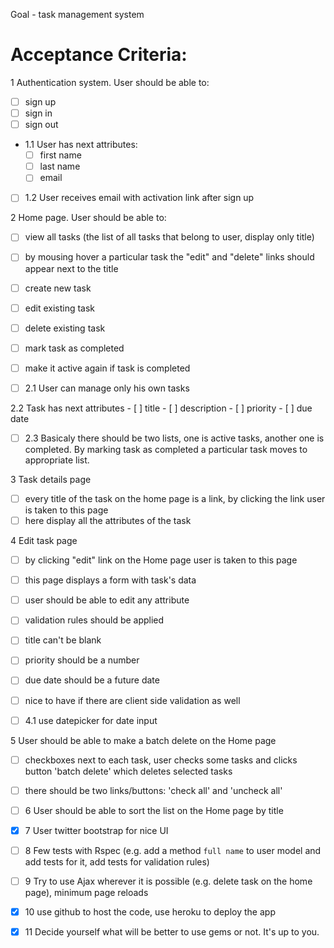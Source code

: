 Goal - task management system

Acceptance Criteria:
====================

1 Authentication system. User should be able to:
  - [ ] sign up
  - [ ] sign in
  - [ ] sign out

  - 1.1 User has next attributes:
    - [ ] first name
    - [ ] last name
    - [ ] email

  - [ ] 1.2 User receives email with activation link after sign up

2 Home page. User should be able to:
  - [ ] view all tasks (the list of all tasks that belong to user, display only title)
  - [ ] by mousing hover a particular task the "edit" and "delete" links should appear next to the title
  - [ ] create new task
  - [ ] edit existing task
  - [ ] delete existing task
  - [ ] mark task as completed
  - [ ] make it active again if task is completed

  - [ ] 2.1 User can manage only his own tasks

  2.2 Task has next attributes
    - [ ] title
    - [ ] description
    - [ ] priority
    - [ ] due date

  - [ ] 2.3 Basicaly there should be two lists, one is active tasks, another one is completed. By marking task as completed a particular task moves to appropriate list.

3 Task details page
   - [ ]  every title of the task on the home page is a link, by clicking the link user is taken to this page
   - [ ]  here display all the attributes of the task

4 Edit task page
  - [ ]  by clicking "edit" link on the Home page user is taken to this page
  - [ ]  this page displays a form with task's data
  - [ ]  user should be able to edit any attribute
  - [ ]  validation rules should be applied
  - [ ] title can't be blank
  - [ ] priority should be a number
  - [ ] due date should be a future date
  - [ ] nice to have if there are client side validation as well

  - [ ] 4.1 use datepicker for date input

5 User should be able to make a batch delete on the Home page
  - [ ] checkboxes next to each task, user checks some tasks and clicks button 'batch delete' which deletes selected tasks
  - [ ] there should be two links/buttons: 'check all' and 'uncheck all'

- [ ] 6 User should be able to sort the list on the Home page by title

- [x] 7 User twitter bootstrap for nice UI

- [ ] 8 Few tests with Rspec (e.g. add a method `full name` to user model and add tests for it, add tests for validation rules)

- [ ] 9 Try to use Ajax wherever it is possible (e.g. delete task on the home page), minimum page reloads

- [x] 10 use github to host the code, use heroku to deploy the app

- [x] 11 Decide yourself what will be better to use gems or not. It's up to you.